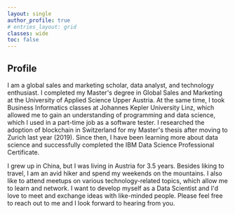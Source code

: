 ```yaml
---
layout: single
author_profile: true
# entries_layout: grid
classes: wide
toc: false
---
```

  
<b>Profile</b>  
---

I am a global sales and marketing scholar, data analyst, and technology enthusiast. I completed my Master's degree in Global Sales and Marketing at the University of Applied Science Upper Austria. At the same time, I took Business Informatics classes at Johannes Kepler University Linz, which allowed me to gain an understanding of programming and data science, which I used in a part-time job as a software tester. I researched the adoption of blockchain in Switzerland for my Master's thesis after moving to Zurich last year (2019). Since then, I have been learning more about data science and successfully completed the IBM Data Science Professional Certificate.

I grew up in China, but I was living in Austria for 3.5 years. Besides liking to travel, I am an avid hiker and spend my weekends on the mountains. I also like to attend meetups on various technology-related topics, which allow me to learn and network. I want to develop myself as a Data Scientist and I'd love to meet and exchange ideas with like-minded people. Please feel free to reach out to me and I look forward to hearing from you.
